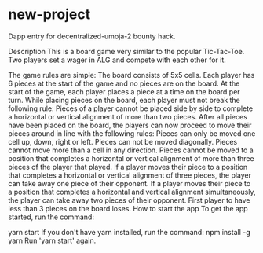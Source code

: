 # new-project
Dapp entry for decentralized-umoja-2 bounty hack.

Description
This is a board game very similar to the popular Tic-Tac-Toe. Two players set a wager in ALG and compete with each other for it.

The game rules are simple:
The board consists of 5x5 cells.
Each player has 6 pieces at the start of the game and no pieces are on the board.
At the start of the game, each player places a piece at a time on the board per turn.
While placing pieces on the board, each player must not break the following rule: Pieces of a player cannot be placed side by side to complete a horizontal or vertical alignment of more than two pieces.
After all pieces have been placed on the board, the players can now proceed to move their pieces around in line with the following rules:
Pieces can only be moved one cell up, down, right or left.
Pieces can not be moved diagonally.
Pieces cannot move more than a cell in any direction.
Pieces cannot be moved to a position that completes a horizontal or vertical alignment of more than three pieces of the player that played.
If a player moves their piece to a position that completes a horizontal or vertical alignment of three pieces, the player can take away one piece of their opponent.
If a player moves their piece to a position that completes a horizontal and vertical alignment simultaneously, the player can take away two pieces of their opponent.
First player to have less than 3 pieces on the board loses.
How to start the app
To get the app started, run the command:

yarn start
If you don't have yarn installed, run the command:
npm install -g yarn
Run 'yarn start' again.
